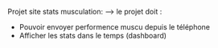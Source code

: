 Projet site stats musculation:
--> le projet doit :
- Pouvoir envoyer performence muscu depuis le téléphone 
- Afficher les stats dans le temps (dashboard)




